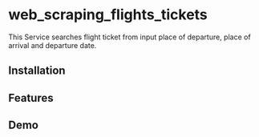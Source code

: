 # web_scraping_flights_tickets

This Service searches flight ticket from input place of departure, place of arrival and departure date.


## Installation


## Features


## Demo